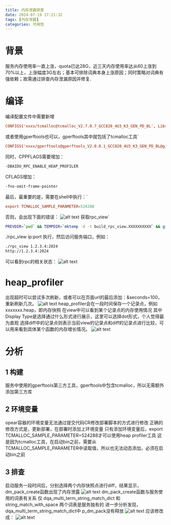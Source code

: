 ```yaml
---
title: 内存泄露排查
date: 2024-07-19 17:21:32
tags: [内存泄露]
categories: 可用性
---
```


# 背景
服务内存使用率一直上涨，quota已达28G，近三天内存使用率达从60上涨到70%以上，上涨幅度3G左右；基本可排除词典本身上涨原因；同时策略对词典有强依赖；故需通过排查内存泄漏原因并修复.

# 编译
编译配置文件中需要新增
```conf
CONFIGS('xxxx/tcmalloc@tcmalloc_V2.7.0.7_GCC820_4U3_K3_GEN_PD_BL', Libraries('libtcmalloc_and_profiler.a'))
```
或者使用gperftools也可以，gperftools其中就包括了tcmalloc工具`
```conf
CONFIGS('xxxx/gperftools@gperftools_V2.0.0.1_GCC820_4U3_K3_GEN_PD_BL@git_tag',Libraries('libtcmalloc_and_profiler.a'))
```
同时，CPPFLAGS需要增加：
```bash
-DBAIDU_RPC_ENABLE_HEAP_PROFILER
```
CFLAGS增加：
```bash
-fno-omit-frame-pointer
```
最后，最重要的是，需要在shell中执行：`
```conf
export TCMALLOC_SAMPLE_PARAMETER=524288
```
否则，会出现下面的错误：
![alt text](/images/leak-image.png)
获取rpc_view`
```bash
PREVDIR=`pwd` && TEMPDIR=`mktemp -d -t build_rpc_view.XXXXXXXXXX` && git clone xxxxx_rpc $TEMPDIR xxx/baidu-rpc && cd $TEMPDIR xxx/baidu-rpc && bcloud local -j8 && make -sj8 && cp -f ./output/bin/rpc_view $PREVDIR && cd $PREVDIR; rm -rf $TEMPDIR
```
./rpc_view ip:port 执行，然后访问服务端口，例如：
```bash
./rpc_view 1.2.3.4:2024
http://1.2.3.4:2024
```
可以看到rpc的相关状态：
![alt text](/images/leak-image1.png)
# heap_profiler
出现超时可以尝试多次刷新，或者可以在页面url的最后添加：&seconds=100，重新刷新几次。
![alt text](/images/leak-image2.png)
heap_profiler会在一段时间保存一个记录点，例如xxxxxxx.heap，即内存快照
在view中可以看到某个记录点的内存使用情况
其中Display Type是选择通过什么形式进行展示，这里可以选择dot形式，个人觉得最为直观
选择diff中的记录点则表示当前view的记录点和diff的记录点进行比较，可以用来看到具体某个函数的内存增长情况。
![alt text](/images/leak-image3.png)
# 分析
## 1 构建
服务中使用的gperftools第三方工具，gperftools中包含tcmalloc，所以无需额外添加第三方库
## 2 环境变量
opear容器的环境变量无法通过提交代码CR修改部署脚本的方式进行修改
正确的修改方式是，更新部署，在部署时添加上环境变量
只有添加环境变量后，export TCMALLOC_SAMPLE_PARAMETER=524288才可以使用heap profiler工具
这是因为tcmalloc工具，在启动bin之前，需要从TCMALLOC_SAMPLE_PARAMETER中读取值，所以也无法动态添加，必须在启动bin之前
## 3 排查
启动服务一段时间后，分别选择两个内存快照点进行diff，结果显示，dm_pack_create函数出现了内存泄露
![alt text](/images/leak-image6.png)
dm_pack_create函数与服务使用的词表有关系
仅 dqa_multi_term_string_match_dict 和 string_match_with_space 两个词表是服务独有的
进一步分析发现，dqa_multi_term_string_match_dict中 p_dm_pack没有释放
![alt text](/images/leak-image4.png)
应该修改成：
![alt text](/images/leak-image5.png)